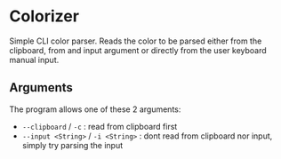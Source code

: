 # Colorizer

Simple CLI color parser. Reads the color to be parsed either from the clipboard, from and input argument or directly from the user keyboard manual input.

## Arguments

The program allows one of these 2 arguments:

- `--clipboard` / `-c` : read from clipboard first
- `--input <String>` / `-i <String>` : dont read from clipboard nor input, simply try parsing the input
